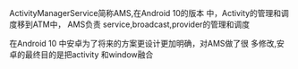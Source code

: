 ActivityManagerService简称AMS,在Android 10的版本 中，Activity的管理和调度移到ATM中，
AMS负责 service,broadcast,provider的管理和调度

在Android 10 中安卓为了将来的方案更设计更加明确，对AMS做了很 多修改,安卓的最终目的是把activity 和window融合